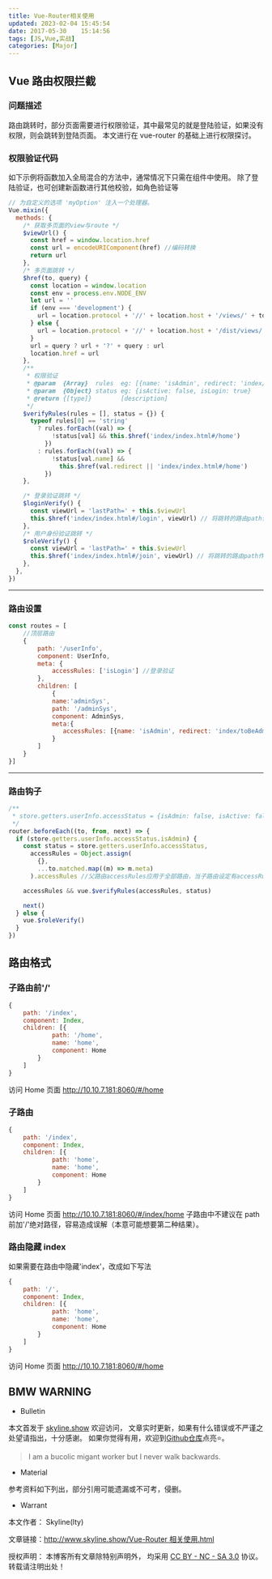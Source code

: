 ```yaml
---
title: Vue-Router相关使用
updated: 2023-02-04	15:45:54
date: 2017-05-30	15:14:56
tags: [JS,Vue,实战]
categories: [Major]
---
```

            
            

## Vue 路由权限拦截

### 问题描述

路由跳转时，部分页面需要进行权限验证，其中最常见的就是登陆验证，如果没有权限，则会跳转到登陆页面。
本文进行在 vue-router 的基础上进行权限探讨。

### 权限验证代码
<!--more-->

如下示例将函数加入全局混合的方法中，通常情况下只需在组件中使用。
除了登陆验证，也可创建新函数进行其他校验，如角色验证等

```js
// 为自定义的选项 'myOption' 注入一个处理器。
Vue.mixin({
  methods: {
    /* 获取多页面的view与route */
    $viewUrl() {
      const href = window.location.href
      const url = encodeURIComponent(href) //编码转换
      return url
    },
    /* 多页面跳转 */
    $href(to, query) {
      const location = window.location
      const env = process.env.NODE_ENV
      let url = ''
      if (env === 'development') {
        url = location.protocol + '//' + location.host + '/views/' + to
      } else {
        url = location.protocol + '//' + location.host + '/dist/views/' + to
      }
      url = query ? url + '?' + query : url
      location.href = url
    },
    /**
     * 权限验证
     * @param  {Array}  rules  eg: [{name: 'isAdmin', redirect: 'index/home'}, {name: 'isLogin', redirect: 'index/login'}] || ['isAdmin', 'islogin']
     * @param  {Object} status eg: {isActive: false, isLogin: true}
     * @return {[type]}        [description]
     */
    $verifyRules(rules = [], status = {}) {
      typeof rules[0] == 'string'
        ? rules.forEach((val) => {
            !status[val] && this.$href('index/index.html#/home')
          })
        : rules.forEach((val) => {
            !status[val.name] &&
              this.$href(val.redirect || 'index/index.html#/home')
          })
    },

    /* 登录验证跳转 */
    $loginVerify() {
      const viewUrl = 'lastPath=' + this.$viewUrl
      this.$href('index/index.html#/login', viewUrl) // 将跳转的路由path作为参数，登录成功后跳转到该路由
    },
    /* 用户身份验证跳转 */
    $roleVerify() {
      const viewUrl = 'lastPath=' + this.$viewUrl
      this.$href('index/index.html#/join', viewUrl) // 将跳转的路由path作为参数，登录成功后跳转到该路由
    },
  },
})
```

---

### 路由设置

```js
const routes = [
    //顶层路由
    {
        path: '/userInfo',
        component: UserInfo,
        meta: {
            accessRules: ['isLogin'] //登录验证
        },
        children: [
            {
            name:'adminSys',
            path: '/adminSys',
            component: AdminSys,
            meta:{
               accessRules: [{name: 'isAdmin', redirect: 'index/toBeAdmin'}, {name: 'isLogin', redirect: 'index/login'}]//跳转到路由是否需要权限
            }
        ]
    }
}]

```

---

### 路由钩子

```js
/**
 * store.getters.userInfo.accessStatus = {isAdmin: false, isActive: false, isLogin: true}
 */
router.beforeEach((to, from, next) => {
  if (store.getters.userInfo.accessStatus.isAdmin) {
    const status = store.getters.userInfo.accessStatus,
      accessRules = Object.assign(
        {},
        ...to.matched.map((m) => m.meta)
      ).accessRules //父路由accessRules应用于全部路由，当子路由设定有accessRules时，子规则覆盖父路由规则

    accessRules && vue.$verifyRules(accessRules, status)

    next()
  } else {
    vue.$roleVerify()
  }
})
```

## 路由格式

### 子路由前'/'

```js
{
    path: '/index',
    component: Index,
    children: [{
            path: '/home',
            name: 'home',
            component: Home
        }
    ]
}
```

访问 Home 页面
http://10.10.7.181:8060/#/home

### 子路由

```js
{
    path: '/index',
    component: Index,
    children: [{
            path: 'home',
            name: 'home',
            component: Home
        }
    ]
}
```

访问 Home 页面
http://10.10.7.181:8060/#/index/home
子路由中不建议在 path 前加'/'绝对路径，容易造成误解（本意可能想要第二种结果）。

### 路由隐藏 index

如果需要在路由中隐藏'index'，改成如下写法

```js
{
    path: '/',
    component: Index,
    children: [{
            path: 'home',
            name: 'home',
            component: Home
        }
    ]
}
```

访问 Home 页面
http://10.10.7.181:8060/#/home

## BMW WARNING

- Bulletin

本文首发于 [skyline.show](http://www.skyline.show) 欢迎访问，
文章实时更新，如果有什么错误或不严谨之处望请指出，十分感谢。
如果你觉得有用，欢迎到[Github仓库](https://github.com/skylinety/Blog)点亮⭐️。

> I am a bucolic migant worker but I never walk backwards.

- Material

参考资料如下列出，部分引用可能遗漏或不可考，侵删。

>

- Warrant

本文作者： Skyline(lty)

文章链接：[http://www.skyline.show/Vue-Router 相关使用.html](http://www.skyline.show/Vue-Router相关使用.html)

授权声明： 本博客所有文章除特别声明外， 均采用 [CC BY - NC - SA 3.0](https://creativecommons.org/licenses/by-nc-sa/3.0/deed.zh) 协议。 转载请注明出处！

